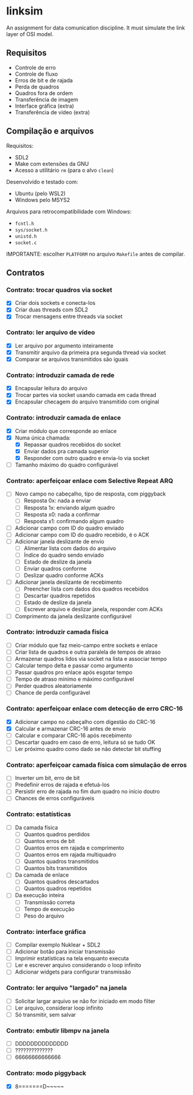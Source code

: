 # linksim

An assignment for data comunication discipline. It must simulate the link layer of OSI model.

## Requisitos

- Controle de erro
- Controle de fluxo
- Erros de bit e de rajada
- Perda de quadros
- Quadros fora de ordem
- Transferência de imagem
- Interface gráfica (extra)
- Transferência de vídeo (extra)

## Compilação e arquivos

Requisitos:

- SDL2
- Make com extensões da GNU
- Acesso a utilitário `rm` (para o alvo `clean`)

Desenvolvido e testado com:

- Ubuntu (pelo WSL2)
- Windows pelo MSYS2

Arquivos para retrocompatibilidade com Windows:

- `fcntl.h`
- `sys/socket.h`
- `unistd.h`
- `socket.c`

IMPORTANTE: escolher `PLATFORM` no arquivo `Makefile` antes de compilar.

## Contratos

### Contrato: trocar quadros via socket

- [X] Criar dois sockets e conecta-los
- [X] Criar duas threads com SDL2
- [X] Trocar mensagens entre threads via socket

### Contrato: ler arquivo de vídeo

- [X] Ler arquivo por argumento inteiramente
- [X] Transmitir arquivo da primeira pra segunda thread via socket
- [X] Comparar se arquivos transmitidos são iguais

### Contrato: introduzir camada de rede

- [X] Encapsular leitura do arquivo
- [X] Trocar partes via socket usando camada em cada thread
- [X] Encapsular checagem do arquivo transmitido com original

### Contrato: introduzir camada de enlace

- [X] Criar módulo que corresponde ao enlace
- [X] Numa única chamada:
    - [X] Repassar quadros recebidos do socket
    - [X] Enviar dados pra camada superior
    - [X] Responder com outro quadro e envia-lo via socket
- [ ] Tamanho máximo do quadro configurável

### Contrato: aperfeiçoar enlace com Selective Repeat ARQ

- [ ] Novo campo no cabeçalho, tipo de resposta, com piggyback
    - [ ] Resposta 0x: nada a enviar
    - [ ] Resposta 1x: enviando algum quadro
    - [ ] Resposta x0: nada a confirmar
    - [ ] Resposta x1: confirmando algum quadro
- [ ] Adicionar campo com ID do quadro enviado
- [ ] Adicionar campo com ID do quadro recebido, é o ACK
- [ ] Adicionar janela deslizante de envio
    - [ ] Alimentar lista com dados do arquivo
    - [ ] Índice do quadro sendo enviado
    - [ ] Estado de deslize da janela
    - [ ] Enviar quadros conforme
    - [ ] Deslizar quadro conforme ACKs
- [ ] Adicionar janela deslizante de recebimento 
    - [ ] Preencher lista com dados dos quadros recebidos
    - [ ] Descartar quadros repetidos
    - [ ] Estado de deslize da janela
    - [ ] Escrever arquivo e deslizar janela, responder com ACKs
- [ ] Comprimento da janela deslizante configurável

### Contrato: introduzir camada física

- [ ] Criar módulo que faz meio-campo entre sockets e enlace
- [ ] Criar lista de quadros e outra paralela de tempos de atraso
- [ ] Armazenar quadros lidos via socket na lista e associar tempo
- [ ] Calcular tempo delta e passar como argumento
- [ ] Passar quadros pro enlace após esgotar tempo
- [ ] Tempo de atraso mínimo e máximo configurável
- [ ] Perder quadros aleatoriamente
- [ ] Chance de perda configurável

### Contrato: aperfeiçoar enlace com detecção de erro CRC-16

- [X] Adicionar campo no cabeçalho com digestão do CRC-16
- [X] Calcular e armazenar CRC-16 antes de envio
- [ ] Calcular e comparar CRC-16 após recebimento
- [ ] Descartar quadro em caso de erro, leitura só se tudo OK
- [ ] Ler próximo quadro como dado se não detectar bit stuffing

### Contrato: aperfeiçoar camada física com simulação de erros

- [ ] Inverter um bit, erro de bit
- [ ] Predefinir erros de rajada e efetuá-los
- [ ] Persistir erro de rajada no fim dum quadro no início doutro
- [ ] Chances de erros configuráveis

### Contrato: estatísticas

- [ ] Da camada física
    - [ ] Quantos quadros perdidos
    - [ ] Quantos erros de bit
    - [ ] Quantos erros em rajada e comprimento
    - [ ] Quantos erros em rajada multiquadro
    - [ ] Quantos quadros transmitidos
    - [ ] Quantos bits transmitidos
- [ ] Da camada de enlace
    - [ ] Quantos quadros descartados
    - [ ] Quantos quadros repetidos
- [ ] Da execução inteira
    - [ ] Transmissão correta
    - [ ] Tempo de execução
    - [ ] Peso do arquivo

### Contrato: interface gráfica

- [ ] Compilar exemplo Nuklear + SDL2
- [ ] Adicionar botão para iniciar transmissão
- [ ] Imprimir estatísticas na tela enquanto executa
- [ ] Ler e escrever arquivo considerando o loop infinito
- [ ] Adicionar widgets para configurar transmissão

### Contrato: ler arquivo "largado" na janela

- [ ] Solicitar largar arquivo se não for iniciado em modo filter
- [ ] Ler arquivo, considerar loop infinito
- [ ] Só transmitir, sem salvar

### Contrato: embutir libmpv na janela

- [ ] DDDDDDDDDDDDDD
- [ ] ??????????????
- [ ] 66666666666666

### Contrato: modo piggyback

- [X] 8=======D~~~~~
